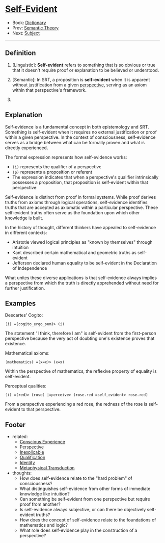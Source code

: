 # [Self-Evident](https://dna-platform.github.io/inexplicable-phenomena/dictionary/self-evident.html)
- Book: [Dictionary](./.dictionary.md)
- Prev: [Semantic Theory](./semantic-theory.md)
- Next: [Subject](./subject.md)
---

## Definition

1. [Linguistic]: **Self-evident** refers to something that is so obvious or true that it doesn't require proof or explanation to be believed or understood.

2. [Semantic]: In SRT, a proposition is **self-evident** when it is apparent without justification from a given [perspective](perspective.md), serving as an axiom within that perspective's framework.

3. [Formal]: `{TBD}`

## Explanation

Self-evidence is a fundamental concept in both epistemology and SRT. Something is self-evident when it requires no external justification or proof within a given perspective. In the context of consciousness, self-evidence serves as a bridge between what can be formally proven and what is directly experienced.

The formal expression represents how self-evidence works:
- `(i)` represents the qualifier of a perspective
- `(p)` represents a proposition or referent
- The expression indicates that when a perspective's qualifier intrinsically possesses a proposition, that proposition is self-evident within that perspective

Self-evidence is distinct from proof in formal systems. While proof derives truths from axioms through logical operations, self-evidence identifies truths that are accepted as axiomatic within a particular perspective. These self-evident truths often serve as the foundation upon which other knowledge is built.

In the history of thought, different thinkers have appealed to self-evidence in different contexts:
- Aristotle viewed logical principles as "known by themselves" through intuition
- Kant described certain mathematical and geometric truths as self-evident
- Jefferson declared human equality to be self-evident in the Declaration of Independence

What unites these diverse applications is that self-evidence always implies a perspective from which the truth is directly apprehended without need for further justification.

## Examples

Descartes' Cogito:
```
(i) =(cogito_ergo_sum)> (i)
```
The statement "I think, therefore I am" is self-evident from the first-person perspective because the very act of doubting one's existence proves that existence.

Mathematical axioms:
```
(mathematics) =(x=x)> (x=x)
```
Within the perspective of mathematics, the reflexive property of equality is self-evident.

Perceptual qualities:
```
(i) =(red)> (rose) |=perceive> (rose.red =self_evident> rose.red)
```
From a perspective experiencing a red rose, the redness of the rose is self-evident to that perspective.

## Footer
- related: 
  - [Conscious Experience](conscious-experience.md)
  - [Perspective](perspective.md)
  - [Inexplicable](inexplicable.md)
  - [Qualification](qualification.md)
  - [Identity](identity.md)
  - [Metaphysical Transduction](metaphysical-transduction.md)
- thoughts:
  - How does self-evidence relate to the "hard problem" of consciousness?
  - What distinguishes self-evidence from other forms of immediate knowledge like intuition?
  - Can something be self-evident from one perspective but require proof from another?
  - Is self-evidence always subjective, or can there be objectively self-evident truths?
  - How does the concept of self-evidence relate to the foundations of mathematics and logic?
  - What role does self-evidence play in the construction of a perspective?